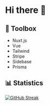 # Hi there 👋

## 🧰 Toolbox

- Nuxt.js
- Vue
- Tailwind
- Stripe
- Sidebase
- Prisma

## 📊 Statistics

[![GitHub Streak](https://github-readme-streak-stats.herokuapp.com?user=teygeta&theme=vue-dark&hide_border=true&border_radius=5.4)](https://git.io/streak-stats)
